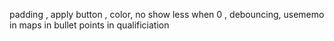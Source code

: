 padding , apply button , color, no show less when 0 , debouncing, usememo in maps in bullet points in qualificiation 